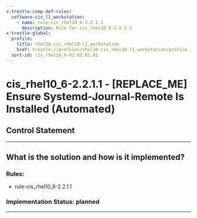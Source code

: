 ```yaml
---
x-trestle-comp-def-rules:
  software-cis_l1_workstation:
    - name: rule-cis_rhel10_6-2.2.1.1
      description: Rule for cis_rhel10_6-2.2.1.1
x-trestle-global:
  profile:
    title: rhel10-cis_rhel10-l1_workstation
    href: trestle://profiles/rhel10-cis_rhel10-l1_workstation/profile.json
  sort-id: cis_rhel10_6-02.02.01.01
---
```


# cis_rhel10_6-2.2.1.1 - \[REPLACE_ME\] Ensure Systemd-Journal-Remote Is Installed (Automated)

## Control Statement

______________________________________________________________________

## What is the solution and how is it implemented?

<!-- For implementation status enter one of: implemented, partial, planned, alternative, not-applicable -->

<!-- Note that the list of rules under ### Rules: is read-only and changes will not be captured after assembly to JSON -->

<!-- Add control implementation description here for control: cis_rhel10_6-2.2.1.1 -->

### Rules:

  - rule-cis_rhel10_6-2.2.1.1

### Implementation Status: planned

______________________________________________________________________
